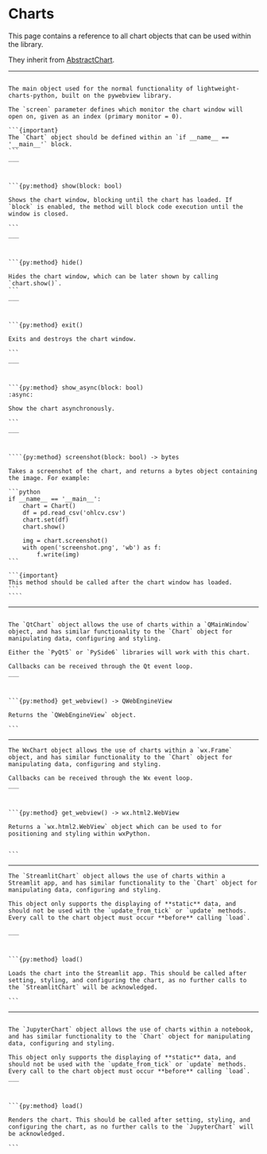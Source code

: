 # Charts

This page contains a reference to all chart objects that can be used within the library.

They inherit from [AbstractChart](#AbstractChart).

___

`````{py:class} Chart(width: int, height: int, x: int, y: int, title: str, screen: int, on_top: bool, maximize: bool, debug: bool, toolbox: bool, inner_width: float, inner_height: float, scale_candles_only: bool)

The main object used for the normal functionality of lightweight-charts-python, built on the pywebview library.

The `screen` parameter defines which monitor the chart window will open on, given as an index (primary monitor = 0).

```{important}
The `Chart` object should be defined within an `if __name__ == '__main__'` block.
```
___



```{py:method} show(block: bool)

Shows the chart window, blocking until the chart has loaded. If `block` is enabled, the method will block code execution until the window is closed.

```
___



```{py:method} hide()

Hides the chart window, which can be later shown by calling `chart.show()`.
```
___



```{py:method} exit()

Exits and destroys the chart window.

```
___



```{py:method} show_async(block: bool)
:async:

Show the chart asynchronously.

```
___



````{py:method} screenshot(block: bool) -> bytes

Takes a screenshot of the chart, and returns a bytes object containing the image. For example:

```python
if __name__ == '__main__':
    chart = Chart()
    df = pd.read_csv('ohlcv.csv')
    chart.set(df)
    chart.show()
    
    img = chart.screenshot()
    with open('screenshot.png', 'wb') as f:
        f.write(img)
```

```{important}
This method should be called after the chart window has loaded.
```
````

`````
___



````{py:class} QtChart(widget: QWidget)

The `QtChart` object allows the use of charts within a `QMainWindow` object, and has similar functionality to the `Chart` object for manipulating data, configuring and styling.

Either the `PyQt5` or `PySide6` libraries will work with this chart.

Callbacks can be received through the Qt event loop.
___



```{py:method} get_webview() -> QWebEngineView

Returns the `QWebEngineView` object.

```
````
___



````{py:class} WxChart(parent: WxPanel)
The WxChart object allows the use of charts within a `wx.Frame` object, and has similar functionality to the `Chart` object for manipulating data, configuring and styling.

Callbacks can be received through the Wx event loop.
___



```{py:method} get_webview() -> wx.html2.WebView

Returns a `wx.html2.WebView` object which can be used to for positioning and styling within wxPython.


```
````
___



````{py:class} StreamlitChart
The `StreamlitChart` object allows the use of charts within a Streamlit app, and has similar functionality to the `Chart` object for manipulating data, configuring and styling.

This object only supports the displaying of **static** data, and should not be used with the `update_from_tick` or `update` methods. Every call to the chart object must occur **before** calling `load`.

___



```{py:method} load()

Loads the chart into the Streamlit app. This should be called after setting, styling, and configuring the chart, as no further calls to the `StreamlitChart` will be acknowledged.

```
````
___



````{py:class} JupyterChart

The `JupyterChart` object allows the use of charts within a notebook, and has similar functionality to the `Chart` object for manipulating data, configuring and styling.

This object only supports the displaying of **static** data, and should not be used with the `update_from_tick` or `update` methods. Every call to the chart object must occur **before** calling `load`.
___



```{py:method} load()

Renders the chart. This should be called after setting, styling, and configuring the chart, as no further calls to the `JupyterChart` will be acknowledged. 

```
````
